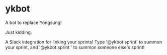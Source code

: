 # ykbot

A bot to replace Yongsung!

Just kidding.

A Slack integration for linking your sprints! Type '@ykbot sprint' to summon your sprint, and '@ykbot sprint <username>' to summon someone else's sprint!
